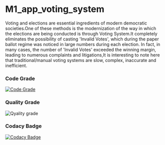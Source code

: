 # M1_app_voting_system



Voting and elections are essential ingredients of modern democratic societies.One of these methods is the modernization of the way in which the elections are being conducted is through Voting System.It completely eliminates the possibility of casting 'Invalid Votes', which during the paper ballot regime was noticed in large numbers during each election. In fact, in many cases, the number of 'Invalid Votes' exceeded the winning margin, leading to numerous complaints and litigations,It is interesting to note here that traditional/manual voting systems are slow, complex, inaccurate and inefficient.

### Code Grade
[![Code Grade](https://api.codiga.io/project/29957/score/svg)](https://app.codiga.io/public/project/29957/M1_app_voting_system/dashboard)

### Quality Grade
![Qyality grade](https://api.codiga.io/project/29957/status/svg)

### Codacy Badge
[![Codacy Badge](https://app.codacy.com/project/badge/Grade/9076e7e859a34aeb8c4f7368ddf5a2da)](https://www.codacy.com/gh/PoojaMP04/M1_app_voting_system/dashboard?utm_source=github.com&amp;utm_medium=referral&amp;utm_content=PoojaMP04/M1_app_voting_system&amp;utm_campaign=Badge_Grade)
